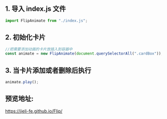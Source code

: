 ## 1. 导入 index.js 文件

```js
import FlipAnimate from "./index.js";
```

## 2. 初始化卡片

```js
//把需要添加动画的卡片放插入到容器中
const animate = new FlipAnimate(document.querySelectorAll(".cardBox"));
```

## 3. 当卡片添加或者删除后执行

```js
animate.play();
```

## 预览地址:

https://jieli-fe.github.io/Flip/
